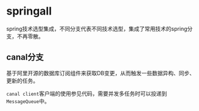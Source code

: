# springall
spring技术选型集成，不同分支代表不同技术选型，集成了常用技术的spring分支，不再零散。

## canal分支

基于阿里开源的数据库订阅组件来获取DB变更，从而触发一些数据异构、同步、更新的任务。

`canal client`客户端的使用参见代码，需要并发多任务时可以投递到`MessageQueue`中。


